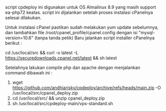 script cpdeploy ini digunakan untuk OS Almalinux 8.9 yang masih support ea-php72 keatas.
script ini dijalankan setelah proses instalasi cPanelnya selesai dilakukan.

Untuk instalasi cPanel pastikan sudah melakukan yum update sebelumnya, dan tambahkan file /root/cpanel_profile/cpanel.config dengan isi "mysql-version=10.6" (tanpa tanda petik)
Baru jalankan script installer cPanelnya berikut :

cd /usr/local/src && curl -o latest -L https://securedownloads.cpanel.net/latest && sh latest

Setelahnya lakukan compile php dan apache dengan menjalankan command dibawah ini :

1. wget https://github.com/andhiarisky/cpdeploy/archive/refs/heads/main.zip -O /usr/local/src/cpanel_deploy.zip
2. cd /usr/local/src/ && unzip cpanel_deploy.zip
3. sh /usr/local/src/cpdeploy-main/vps-standard.sh
